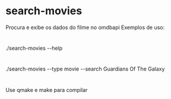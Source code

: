 # search-movies
Procura e exibe os dados do filme no omdbapi
Exemplos de uso:
#
./search-movies --help
# 
./search-movies --type movie --search Guardians Of The Galaxy
# 
Use qmake e make para compilar
